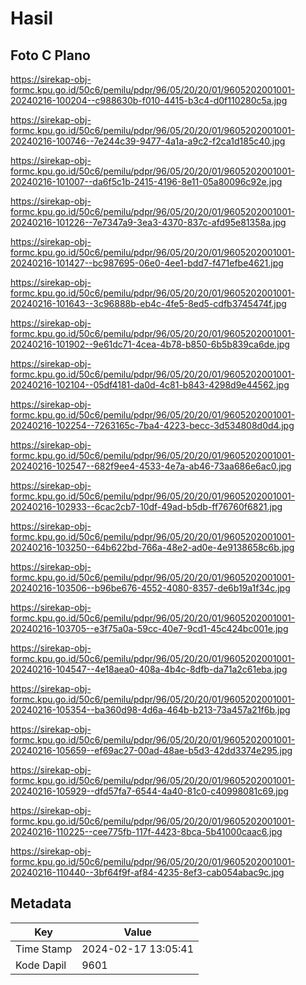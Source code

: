 # Hasil

## Foto C Plano

https://sirekap-obj-formc.kpu.go.id/50c6/pemilu/pdpr/96/05/20/20/01/9605202001001-20240216-100204--c988630b-f010-4415-b3c4-d0f110280c5a.jpg

https://sirekap-obj-formc.kpu.go.id/50c6/pemilu/pdpr/96/05/20/20/01/9605202001001-20240216-100746--7e244c39-9477-4a1a-a9c2-f2ca1d185c40.jpg

https://sirekap-obj-formc.kpu.go.id/50c6/pemilu/pdpr/96/05/20/20/01/9605202001001-20240216-101007--da6f5c1b-2415-4196-8e11-05a80096c92e.jpg

https://sirekap-obj-formc.kpu.go.id/50c6/pemilu/pdpr/96/05/20/20/01/9605202001001-20240216-101226--7e7347a9-3ea3-4370-837c-afd95e81358a.jpg

https://sirekap-obj-formc.kpu.go.id/50c6/pemilu/pdpr/96/05/20/20/01/9605202001001-20240216-101427--bc987695-06e0-4ee1-bdd7-f471efbe4621.jpg

https://sirekap-obj-formc.kpu.go.id/50c6/pemilu/pdpr/96/05/20/20/01/9605202001001-20240216-101643--3c96888b-eb4c-4fe5-8ed5-cdfb3745474f.jpg

https://sirekap-obj-formc.kpu.go.id/50c6/pemilu/pdpr/96/05/20/20/01/9605202001001-20240216-101902--9e61dc71-4cea-4b78-b850-6b5b839ca6de.jpg

https://sirekap-obj-formc.kpu.go.id/50c6/pemilu/pdpr/96/05/20/20/01/9605202001001-20240216-102104--05df4181-da0d-4c81-b843-4298d9e44562.jpg

https://sirekap-obj-formc.kpu.go.id/50c6/pemilu/pdpr/96/05/20/20/01/9605202001001-20240216-102254--7263165c-7ba4-4223-becc-3d534808d0d4.jpg

https://sirekap-obj-formc.kpu.go.id/50c6/pemilu/pdpr/96/05/20/20/01/9605202001001-20240216-102547--682f9ee4-4533-4e7a-ab46-73aa686e6ac0.jpg

https://sirekap-obj-formc.kpu.go.id/50c6/pemilu/pdpr/96/05/20/20/01/9605202001001-20240216-102933--6cac2cb7-10df-49ad-b5db-ff76760f6821.jpg

https://sirekap-obj-formc.kpu.go.id/50c6/pemilu/pdpr/96/05/20/20/01/9605202001001-20240216-103250--64b622bd-766a-48e2-ad0e-4e9138658c6b.jpg

https://sirekap-obj-formc.kpu.go.id/50c6/pemilu/pdpr/96/05/20/20/01/9605202001001-20240216-103506--b96be676-4552-4080-8357-de6b19a1f34c.jpg

https://sirekap-obj-formc.kpu.go.id/50c6/pemilu/pdpr/96/05/20/20/01/9605202001001-20240216-103705--e3f75a0a-59cc-40e7-9cd1-45c424bc001e.jpg

https://sirekap-obj-formc.kpu.go.id/50c6/pemilu/pdpr/96/05/20/20/01/9605202001001-20240216-104547--4e18aea0-408a-4b4c-8dfb-da71a2c61eba.jpg

https://sirekap-obj-formc.kpu.go.id/50c6/pemilu/pdpr/96/05/20/20/01/9605202001001-20240216-105354--ba360d98-4d6a-464b-b213-73a457a21f6b.jpg

https://sirekap-obj-formc.kpu.go.id/50c6/pemilu/pdpr/96/05/20/20/01/9605202001001-20240216-105659--ef69ac27-00ad-48ae-b5d3-42dd3374e295.jpg

https://sirekap-obj-formc.kpu.go.id/50c6/pemilu/pdpr/96/05/20/20/01/9605202001001-20240216-105929--dfd57fa7-6544-4a40-81c0-c40998081c69.jpg

https://sirekap-obj-formc.kpu.go.id/50c6/pemilu/pdpr/96/05/20/20/01/9605202001001-20240216-110225--cee775fb-117f-4423-8bca-5b41000caac6.jpg

https://sirekap-obj-formc.kpu.go.id/50c6/pemilu/pdpr/96/05/20/20/01/9605202001001-20240216-110440--3bf64f9f-af84-4235-8ef3-cab054abac9c.jpg


## Metadata

| Key        | Value               |
| ---------- | ------------------- |
| Time Stamp | 2024-02-17 13:05:41 |
| Kode Dapil | 9601                |



